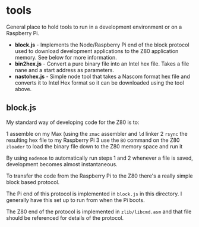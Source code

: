 # tools

General place to hold tools to run in a development environment or on a Raspberry Pi.

+ **block.js** - Implements the Node/Raspberry Pi end of the block protocol used to download development applications to the Z80 application memory. See below for more information.
+ **bin2hex.js** - Convert a pure binary file into an Intel hex file. Takes a file nane and a start address as parameters.
+ **nastohex.js** - Simple node tool that takes a Nascom format hex file and converts it to Intel Hex format so it can be downloaded using the tool above.

## block.js

My standard way of developing code for the Z80 is to:

1 assemble on my Max (using the `zmac` assembler and `ld` linker
2 `rsync` the resulting hex file to my Raspberry Pi
3 use the `BO` command on the Z80 `zloader` to load the binary file down to the Z80 memory space and run it

By using `nodemon` to automatically run steps 1 and 2 whenever a file is saved, development becomes almost instantaneous. 

To transfer the code from the Raspberry Pi to the Z80 there's a really simple block based protocol.

The Pi end of this protocol is implemented in `block.js` in this directory. I generally have this set up to run from when the Pi boots.

The Z80 end of the protocol is implemented in `zlib/libcmd.asm` and that file should be referenced for details of the protocol.
